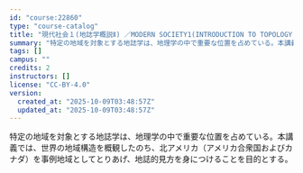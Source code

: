 ```yaml
---
id: "course:22860"
type: "course-catalog"
title: "現代社会１(地誌学概説Ⅱ) ／MODERN SOCIETY1(INTRODUCTION TO TOPOLOGY II)"
summary: "特定の地域を対象とする地誌学は、地理学の中で重要な位置を占めている。本講義では、世界の地域構造を概観したのち、北アメリカ（アメリカ合衆国およびカナダ）を事例地域としてとりあげ、地誌的見方を身につけることを目的とする。"
tags: []
campus: ""
credits: 2
instructors: []
license: "CC-BY-4.0"
version:
  created_at: "2025-10-09T03:48:57Z"
  updated_at: "2025-10-09T03:48:57Z"
---
```

特定の地域を対象とする地誌学は、地理学の中で重要な位置を占めている。本講義では、世界の地域構造を概観したのち、北アメリカ（アメリカ合衆国およびカナダ）を事例地域としてとりあげ、地誌的見方を身につけることを目的とする。
